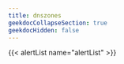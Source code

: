```yaml
---
title: dnszones
geekdocCollapseSection: true
geekdocHidden: false
---
```


{{< alertList name="alertList" >}}